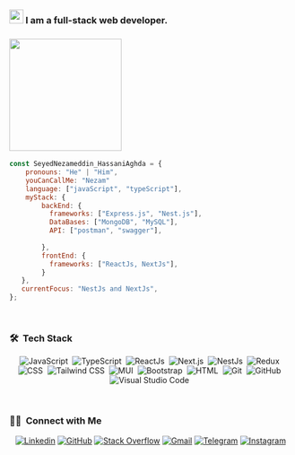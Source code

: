 ### <a href="https://www.gautamkrishnar.com/"><img src="https://media.giphy.com/media/hvRJCLFzcasrR4ia7z/giphy.gif" width="25px"></a> I am a full-stack web developer.




###  <img src="https://media.giphy.com/media/06URZ07ghkLOiziKPr/giphy.gif" width="200">   

```javascript
const SeyedNezameddin_HassaniAghda = {     
    pronouns: "He" | "Him",     
    youCanCallMe: "Nezam"
    language: ["javaScript", "typeScript"],         
    myStack: {             
        backEnd: {             
          frameworks: ["Express.js", "Nest.js"],                   
          DataBases: ["MongoDB", "MySQL"],
          API: ["postman", "swagger"],
          
        },         
        frontEnd: {             
          frameworks: ["ReactJs, NextJs"],         
        }             
   },    
   currentFocus: "NestJs and NextJs",     
};
```

<br>

### 🛠 &nbsp;Tech Stack

<div align="center">

![JavaScript](https://img.shields.io/badge/-JavaScript-05122A?style=for-the-badge&logo=javascript)&nbsp;
![TypeScript](https://img.shields.io/badge/-TypeScript-05122A?style=for-the-badge&logo=typescript)&nbsp;
![ReactJs](https://img.shields.io/badge/-ReactJs-05122A?style=for-the-badge&logo=react)&nbsp;
![Next.js](https://img.shields.io/badge/-Next.js-05122A?style=for-the-badge&logo=next.js)&nbsp;
![NestJs](https://img.shields.io/badge/-NestJs-05122A?style=for-the-badge&logo=nestjs)&nbsp;
![Redux](https://img.shields.io/badge/-Redux-05122A?style=for-the-badge&logo=redux&logoColor=764ABC)&nbsp;
![CSS](https://img.shields.io/badge/-CSS-05122A?style=for-the-badge&logo=CSS3&logoColor=1572B6)&nbsp;
![Tailwind CSS](https://img.shields.io/badge/-TailwindCSS-05122A?style=for-the-badge&logo=tailwindCSS&logoColor=06B6D4)&nbsp;
![MUI](https://img.shields.io/badge/-MUI-05122A?style=for-the-badge&logo=mui&logoColor=007FFF)&nbsp;
![Bootstrap](https://img.shields.io/badge/-Bootstrap-05122A?style=for-the-badge&logo=bootstrap&logoColor=563D7C)&nbsp;
![HTML](https://img.shields.io/badge/-HTML-05122A?style=for-the-badge&logo=HTML5)&nbsp;
![Git](https://img.shields.io/badge/-Git-05122A?style=for-the-badge&logo=git)&nbsp;
![GitHub](https://img.shields.io/badge/-GitHub-05122A?style=for-the-badge&logo=github)&nbsp;
![Visual Studio Code](https://img.shields.io/badge/-Visual%20Studio%20Code-05122A?style=for-the-badge&logo=visual-studio-code&logoColor=007ACC)&nbsp;

</div>

<br>

### 🤝🏻 &nbsp;Connect with Me

<div align="center">
    
[![Linkedin](https://img.shields.io/badge/LinkedIn-0A66C2?logo=Linkedin&logoColor=white&style=for-the-badge)](https://www.linkedin.com/in/snezamha)
[![GitHub](https://img.shields.io/badge/GitHub-181717?logo=GitHub&logoColor=white&style=for-the-badge)](https://github.com/snezamha)
[![Stack Overflow](https://img.shields.io/badge/Stack&nbsp;Overflow-F58025?logo=StackOverflow&logoColor=white&style=for-the-badge)](https://stackoverflow.com/users/17327611/snezamha)
[![Gmail](https://img.shields.io/badge/Gmail-EA4335?logo=Gmail&logoColor=white&style=for-the-badge)](mailto:snezamha@gmail.com)
[![Telegram](https://img.shields.io/badge/Telegram-229ED9?logo=Telegram&logoColor=white&style=for-the-badge)](https://t.me/snezamha)
[![Instagram](https://img.shields.io/badge/Instagram-E4405F?logo=Instagram&logoColor=white&style=for-the-badge)](https://www.instagram.com/snezamha)
    
</div>

<br>

